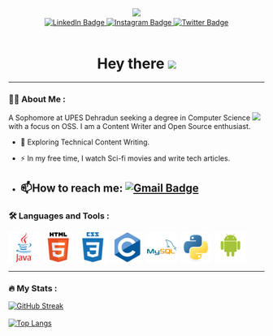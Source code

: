 

<!--
**tishajain25/tishajain25** is a ✨ _special_ ✨ repository because its `README.md` (this file) appears on your GitHub profile.

Here are some ideas to get you started:

- 🔭 I’m currently working on ...
- 🌱 I’m currently learning ...
- 👯 I’m looking to collaborate on ...
- 🤔 I’m looking for help with ...
- 💬 Ask me about ...
- 📫 How to reach me: ...
- 😄 Pronouns: ...
- ⚡ Fun fact: ...
-->

<div id="header" align="center">
  <img src="https://media3.giphy.com/media/L1R1tvI9svkIWwpVYr/giphy.gif?cid=ecf05e47rp0p3tp2mym1gb0av35pivm0fs40nmqsdzqk7uu8&rid=giphy.gif&ct=g" width="350"/>


<div id="badges">
  <a href="https://www.linkedin.com/in/tisha-jain-a06323233/">
    <img src="https://img.shields.io/badge/LinkedIn-blue?style=for-the-badge&logo=linkedin&logoColor=white" alt="LinkedIn Badge"/>
  </a>
  <a href="https://www.instagram.com/tisha_jain_25/">
    <img src="https://img.shields.io/badge/Instagram-pink?style=for-the-badge&logo=instagram&logoColor=white" alt="Instagram Badge"/>
  </a>
  <a href="https://twitter.com/jaintisha25?t=xQnOmn7wQSKO-5UsetT82Q&s=09">
    <img src="https://img.shields.io/badge/Twitter-blue?style=for-the-badge&logo=twitter&logoColor=white" alt="Twitter Badge"/>
  </a>
</div>

<img src="https://komarev.com/ghpvc/?username=tishajain25&style=flat-square&color=blue" alt=""/>
  <h1>
  Hey there 
  <img src="https://media.giphy.com/media/hvRJCLFzcasrR4ia7z/giphy.gif" width="30px"/>
</h1>
  </div>

  ---

### :woman_technologist: About Me :
  A Sophomore at UPES Dehradun seeking a degree in Computer Science <img src="https://media.giphy.com/media/WUlplcMpOCEmTGBtBW/giphy.gif" width="30"> with a focus on OSS. I am a Content Writer and Open Source enthusiast.

- :seedling: Exploring Technical Content Writing.

- :zap: In my free time, I watch Sci-fi movies and write tech articles.

- :mailbox:How to reach me: [![Gmail Badge](https://img.shields.io/badge/-tisha-red?style=flat&logo=Gmail&logoColor=white)](https://www.linkedin.com/in/tisha-jain-a06323233/)
  ---

### :hammer_and_wrench: Languages and Tools :


<div>
  <img src="https://github.com/devicons/devicon/blob/master/icons/java/java-original-wordmark.svg" title="Java" alt="Java" width="60" height="60"/>&nbsp;
  <img src="https://raw.githubusercontent.com/devicons/devicon/master/icons/html5/html5-original-wordmark.svg" title="HTML5" alt="HTML" width="60" height="60"/>&nbsp;
  <img src="https://github.com/devicons/devicon/blob/master/icons/css3/css3-plain-wordmark.svg"  title="CSS3" alt="CSS" width="60" height="60"/>&nbsp;
  <img src="https://raw.githubusercontent.com/devicons/devicon/master/icons/c/c-original.svg" title="C" alt="C" width="60" height="60"/>&nbsp;
  <img src="https://github.com/devicons/devicon/blob/master/icons/mysql/mysql-original-wordmark.svg" title="MySQL"  alt="MySQL" width="60" height="60"/>&nbsp;
  <img src="https://raw.githubusercontent.com/devicons/devicon/master/icons/python/python-original.svg" title="Python" alt="Python" width="60" height="60"/>&nbsp;
  <img src="https://raw.githubusercontent.com/devicons/devicon/master/icons/android/android-original-wordmark.svg" title="Android" alt="Android" width="60" height="60"/>&nbsp;
</div>
  
   ---

### :fire: My Stats :
  
  [![GitHub Streak](http://github-readme-streak-stats.herokuapp.com?user=tishajain25&theme=dark&background=000000)](https://git.io/streak-stats)
<br>
  <br>
  [![Top Langs](https://github-readme-stats.vercel.app/api/top-langs/?username=tishajain25&layout=compact&theme=vision-friendly-dark)](https://github.com/anuraghazra/github-readme-stats)

